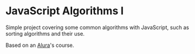 # JavaScript Algorithms I

Simple project covering some common algorithms with JavaScript, such as sorting algorithms and their use.

Based on an [Alura](https://www.alura.com.br)'s course.